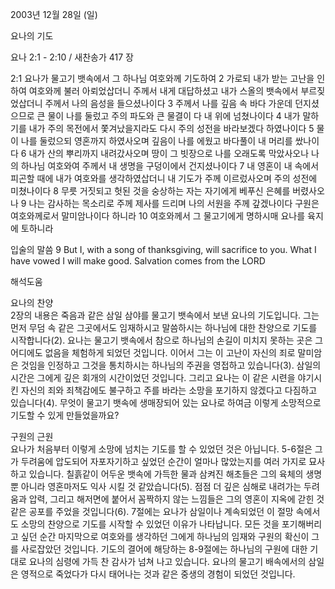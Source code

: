 2003년 12월 28일 (일)

요나의 기도



요나 2:1 - 2:10 / 새찬송가 417 장


2:1 요나가 물고기 뱃속에서 그 하나님 여호와께 기도하여 
2 가로되 내가 받는 고난을 인하여 여호와께 불러 아뢰었삽더니 주께서 내게 대답하셨고 내가 스올의 뱃속에서 부르짖었삽더니 주께서 나의 음성을 들으셨나이다 
3 주께서 나를 깊음 속 바다 가운데 던지셨으므로 큰 물이 나를 둘렀고 주의 파도와 큰 물결이 다 내 위에 넘쳤나이다 
4 내가 말하기를 내가 주의 목전에서 쫓겨났을지라도 다시 주의 성전을 바라보겠다 하였나이다 
5 물이 나를 둘렀으되 영혼까지 하였사오며 깊음이 나를 에웠고 바다풀이 내 머리를 쌌나이다 
6 내가 산의 뿌리까지 내려갔사오며 땅이 그 빗장으로 나를 오래도록 막았사오나 나의 하나님 여호와여 주께서 내 생명을 구덩이에서 건지셨나이다 
7 내 영혼이 내 속에서 피곤할 때에 내가 여호와를 생각하였삽더니 내 기도가 주께 이르렀사오며 주의 성전에 미쳤나이다 
8 무릇 거짓되고 헛된 것을 숭상하는 자는 자기에게 베푸신 은혜를 버렸사오나 
9 나는 감사하는 목소리로 주께 제사를 드리며 나의 서원을 주께 갚겠나이다 구원은 여호와께로서 말미암나이다 하니라 
10 여호와께서 그 물고기에게 명하시매 요나를 육지에 토하니라 

입술의 말씀 
9 But I, with a song of thanksgiving, will sacrifice to you. What I have vowed I will make good. Salvation comes from the LORD

해석도움





요나의 찬양  
2장의 내용은 죽음과 같은 삼일 삼야를 물고기 뱃속에서 보낸 요나의 기도입니다. 그는 먼저 무덤 속 같은 그곳에서도 임재하시고 말씀하시는 하나님에 대한 찬양으로 기도를 시작합니다(2). 요나는 물고기 뱃속에서 참으로 하나님의 손길이 미치지 못하는 곳은 그 어디에도 없음을 체험하게 되었던 것입니다. 이어서 그는 이 고난이 자신의 죄로 말미암은 것임을 인정하고 그것을 통치하시는 하나님의 주권을 영접하고 있습니다(3). 삼일의 시간은 그에게 깊은 회개의 시간이었던 것입니다. 그리고 요나는 이 같은 시련을 야기시킨 자신의 죄와 죄책감에도 불구하고 주를 바라는 소망을 포기하지 않겠다고 다짐하고 있습니다(4). 무엇이 물고기 뱃속에 생매장되어 있는 요나로 하여금 이렇게 소망적으로 기도할 수 있게 만들었을까요?  

구원의 근원  
요나가 처음부터 이렇게 소망에 넘치는 기도를 할 수 있었던 것은 아닙니다. 5-6절은 그가 두려움에 압도되어 자포자기하고 싶었던 순간이 얼마나 많았는지를 여러 가지로 묘사하고 있습니다. 칠흙같이 어두운 뱃속에 가득한 물과 삼켜진 해초들은 그의 육체의 생명뿐 아니라 영혼마저도 익사 시킬 것 같았습니다(5). 점점 더 깊은 심해로 내려가는 두려움과 압력, 그리고 해저면에 붙어서 꼼짝하지 않는 느낌들은 그의 영혼이 지옥에 갇힌 것 같은 공포를 주었을 것입니다(6). 7절에는 요나가 삼일이나 계속되었던 이 절망 속에서도 소망의 찬양으로 기도를 시작할 수 있었던 이유가 나타납니다. 모든 것을 포기해버리고 싶던 순간 마지막으로 여호와를 생각하던 그에게 하나님의 임재와 구원의 확신이 그를 사로잡았던 것입니다. 기도의 결어에 해당하는 8-9절에는 하나님의 구원에 대한 기대로 요나의 심령에 가득 찬 감사가 넘쳐 나고 있습니다. 요나의 물고기 배속에서의 삼일은 영적으로 죽었다가 다시 태어나는 것과 같은 중생의 경험이 되었던 것입니다.